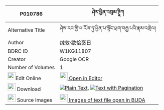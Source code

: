 |P010786|ཤེར་ཕྱིན་འབུམ་ཊཱིཀ 
| --- | --- 
|Alternative Title |ཤེས་རབ་ཀྱི་ཕ་རོལ་ཏུ་ཕྱིན་པ་སྟོང་ཕྲག་བརྒྱ་པའི་རྣམ་འགྲེལ།
|Author| 绒敦·歇恰衮日
|BDRC ID | W1KG11807
|Creator | Google OCR
|Number of Volumes| 1
|<img width="25" src="https://img.icons8.com/color/25/000000/edit-property.png">Edit Online| [<img width="25" src="https://avatars.githubusercontent.com/u/45091458?s=200&v=4"> Open in Editor](http://editor.openpecha.org/P010786)
|<img width="25" src="https://img.icons8.com/fluent/48/000000/download-2.png"/>  Download | [![](https://img.icons8.com/color/20/000000/txt.png)Plain Text](https://github.com/Openpecha/P010786/releases/download/v1/sherchin_bum_tika(?)_plain_P010786.zip), [![](https://img.icons8.com/color/20/000000/txt.png)Text with Pagination](https://github.com/Openpecha/P010786/releases/download/v1/sherchin_bum_tika(?)_pages_P010786.zip)
|<img width="25" src="https://img.icons8.com/plasticine/100/000000/pictures-folder.png"/>  Source Images | [<img width="25" src="https://library.bdrc.io/icons/BUDA-small.svg"> Images of text file open in BUDA](https://library.bdrc.io/show/bdr:W1KG11807)